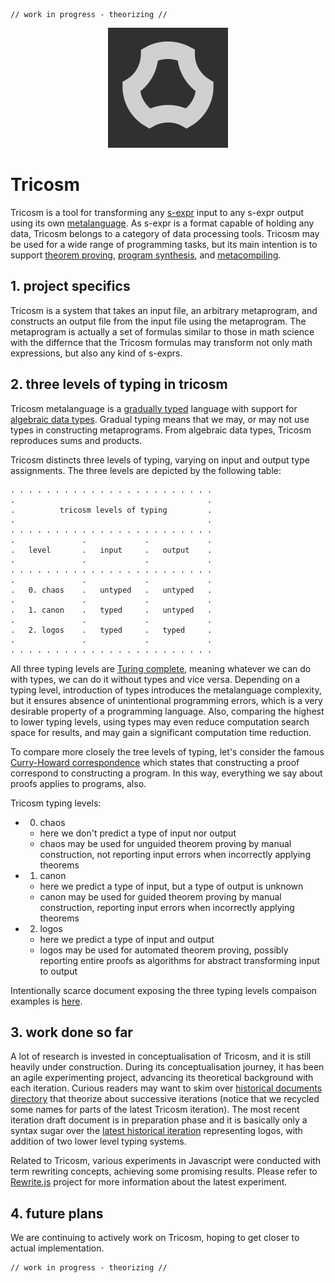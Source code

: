     // work in progress - theorizing //

<p align="center">
   <img src="media/7logo-192.png"/>
</p>

# Tricosm

Tricosm is a tool for transforming any [s-expr](https://en.wikipedia.org/wiki/S-expression) input to any s-expr output using its own [metalanguage](https://en.wikipedia.org/wiki/Metalanguage). As s-expr is a format capable of holding any data, Tricosm belongs to a category of data processing tools. Tricosm may be used for a wide range of programming tasks, but its main intention is to support [theorem proving](https://en.wikipedia.org/wiki/Automated_theorem_proving), [program synthesis](https://en.wikipedia.org/wiki/Program_synthesis), and [metacompiling](https://en.wikipedia.org/wiki/Compiler-compiler).

## 1. project specifics

Tricosm is a system that takes an input file, an arbitrary metaprogram, and constructs an output file from the input file using the metaprogram. The metaprogram is actually a set of formulas similar to those in math science with the differnce that the Tricosm formulas may transform not only math expressions, but also any kind of s-exprs.


## 2. three levels of typing in tricosm

Tricosm metalanguage is a [gradually typed](https://en.wikipedia.org/wiki/Gradual_typing) language with support for [algebraic data types](https://en.wikipedia.org/wiki/Algebraic_data_type). Gradual typing means that we may, or may not use types in constructing metaprograms. From algebraic data types, Tricosm reproduces sums and products.

Tricosm distincts three levels of typing, varying on input and output type assignments. The three levels are depicted by the following table:

```
. . . . . . . . . . . . . . . . . . . . . . .
.                                           .
.          tricosm levels of typing         .
.                                           .
. . . . . . . . . . . . . . . . . . . . . . .
.               .             .             .
.   level       .   input     .   output    . 
.               .             .             .
. . . . . . . . . . . . . . . . . . . . . . . 
.               .             .             .
.   0. chaos    .   untyped   .   untyped   . 
.               .             .             .
.   1. canon    .   typed     .   untyped   . 
.               .             .             .
.   2. logos    .   typed     .   typed     .
.               .             .             .
. . . . . . . . . . . . . . . . . . . . . . .
```

All three typing levels are [Turing complete](https://en.wikipedia.org/wiki/Turing_completeness), meaning whatever we can do with types, we can do it without types and vice versa. Depending on a typing level, introduction of types introduces the metalanguage complexity, but it ensures absence of unintentional programming errors, which is a very desirable property of a programming language. Also, comparing the highest to lower typing levels, using types may even reduce computation search space for results, and may gain a significant computation time reduction.

To compare more closely the tree levels of typing, let's consider the famous [Curry-Howard correspondence](https://en.wikipedia.org/wiki/Curry%E2%80%93Howard_correspondence) which states that constructing a proof correspond to constructing a program. In this way, everything we say about proofs applies to programs, also.

Tricosm typing levels:
- 0. chaos
    - here we don't predict a type of input nor output
    - chaos may be used for unguided theorem proving by manual construction, not reporting input errors when incorrectly applying theorems
- 1. canon
    - here we predict a type of input, but a type of output is unknown
    - canon may be used for guided theorem proving by manual construction, reporting input errors when incorrectly applying theorems
- 2. logos
    - here we predict a type of input and output
    - logos may be used for automated theorem proving, possibly reporting entire proofs as algorithms for abstract transforming input to output

Intentionally scarce document exposing the three typing levels compaison examples is [here](sneak-peek.md).

## 3. work done so far

A lot of research is invested in conceptualisation of Tricosm, and it is still heavily under construction. During its conceptualisation journey, it has been an agile experimenting project, advancing its theoretical background with each iteration. Curious readers may want to skim over [historical documents directory](https://github.com/tricosm/tricosm/tree/master/history) that theorize about successive iterations (notice that we recycled some names for parts of the latest Tricosm iteration). The most recent iteration draft document is in preparation phase and it is basically only a syntax sugar over the [latest historical iteration](https://github.com/tricosm/tricosm/blob/master/history/2022-apr-latest-canon.md) representing logos, with addition of two lower level typing systems.

Related to Tricosm, various experiments in Javascript were conducted with term rewriting concepts, achieving some promising results. Please refer to [Rewrite.js](https://github.com/contrast-zone/rewrite.js) project for more information about the latest experiment.

## 4. future plans

We are continuing to actively work on Tricosm, hoping to get closer to actual implementation.

    // work in progress - theorizing //
